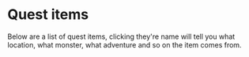 # Quest items

Below are a list of quest items, clicking they're name will tell you what location, what monster, what adventure and so on the
item comes from.
